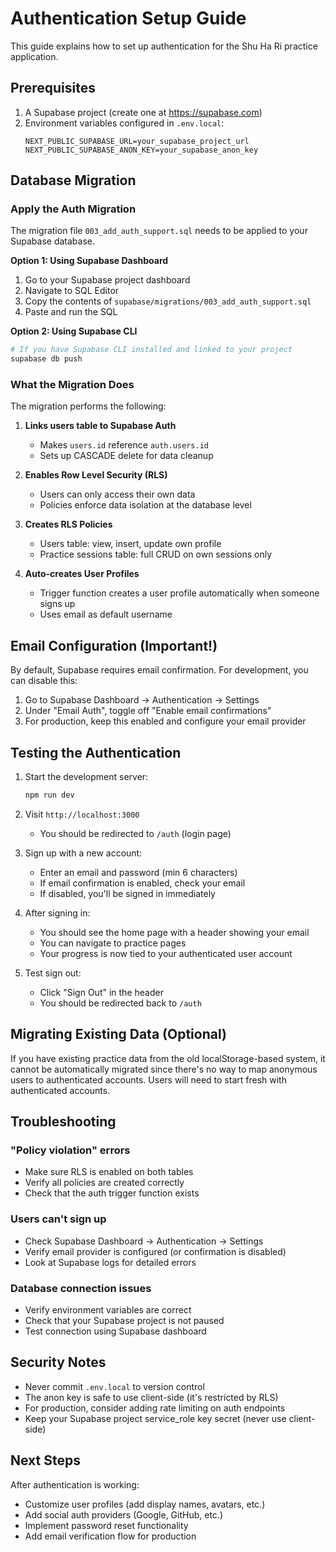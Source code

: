 # Authentication Setup Guide

This guide explains how to set up authentication for the Shu Ha Ri practice application.

## Prerequisites

1. A Supabase project (create one at https://supabase.com)
2. Environment variables configured in `.env.local`:
   ```
   NEXT_PUBLIC_SUPABASE_URL=your_supabase_project_url
   NEXT_PUBLIC_SUPABASE_ANON_KEY=your_supabase_anon_key
   ```

## Database Migration

### Apply the Auth Migration

The migration file `003_add_auth_support.sql` needs to be applied to your Supabase database.

**Option 1: Using Supabase Dashboard**
1. Go to your Supabase project dashboard
2. Navigate to SQL Editor
3. Copy the contents of `supabase/migrations/003_add_auth_support.sql`
4. Paste and run the SQL

**Option 2: Using Supabase CLI**
```bash
# If you have Supabase CLI installed and linked to your project
supabase db push
```

### What the Migration Does

The migration performs the following:

1. **Links users table to Supabase Auth**
   - Makes `users.id` reference `auth.users.id`
   - Sets up CASCADE delete for data cleanup

2. **Enables Row Level Security (RLS)**
   - Users can only access their own data
   - Policies enforce data isolation at the database level

3. **Creates RLS Policies**
   - Users table: view, insert, update own profile
   - Practice sessions table: full CRUD on own sessions only

4. **Auto-creates User Profiles**
   - Trigger function creates a user profile automatically when someone signs up
   - Uses email as default username

## Email Configuration (Important!)

By default, Supabase requires email confirmation. For development, you can disable this:

1. Go to Supabase Dashboard → Authentication → Settings
2. Under "Email Auth", toggle off "Enable email confirmations"
3. For production, keep this enabled and configure your email provider

## Testing the Authentication

1. Start the development server:
   ```bash
   npm run dev
   ```

2. Visit `http://localhost:3000`
   - You should be redirected to `/auth` (login page)

3. Sign up with a new account:
   - Enter an email and password (min 6 characters)
   - If email confirmation is enabled, check your email
   - If disabled, you'll be signed in immediately

4. After signing in:
   - You should see the home page with a header showing your email
   - You can navigate to practice pages
   - Your progress is now tied to your authenticated user account

5. Test sign out:
   - Click "Sign Out" in the header
   - You should be redirected back to `/auth`

## Migrating Existing Data (Optional)

If you have existing practice data from the old localStorage-based system, it cannot be automatically migrated since there's no way to map anonymous users to authenticated accounts. Users will need to start fresh with authenticated accounts.

## Troubleshooting

### "Policy violation" errors
- Make sure RLS is enabled on both tables
- Verify all policies are created correctly
- Check that the auth trigger function exists

### Users can't sign up
- Check Supabase Dashboard → Authentication → Settings
- Verify email provider is configured (or confirmation is disabled)
- Look at Supabase logs for detailed errors

### Database connection issues
- Verify environment variables are correct
- Check that your Supabase project is not paused
- Test connection using Supabase dashboard

## Security Notes

- Never commit `.env.local` to version control
- The anon key is safe to use client-side (it's restricted by RLS)
- For production, consider adding rate limiting on auth endpoints
- Keep your Supabase project service_role key secret (never use client-side)

## Next Steps

After authentication is working:
- Customize user profiles (add display names, avatars, etc.)
- Add social auth providers (Google, GitHub, etc.)
- Implement password reset functionality
- Add email verification flow for production
